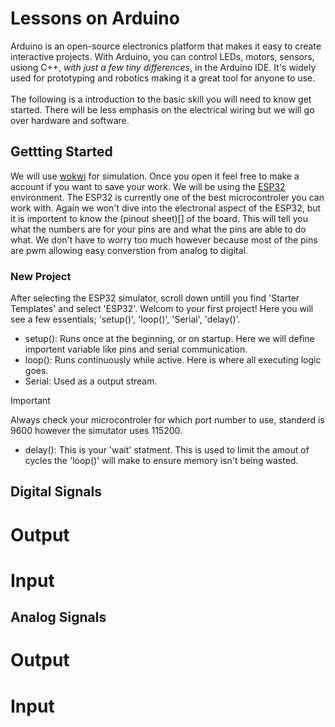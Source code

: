 # Lessons on Arduino
Arduino is an open-source electronics platform that makes it easy to create interactive projects. With Arduino, 
you can control LEDs, motors, sensors, usiong  C++, *with just a few tiny differences*, in the Arduino IDE. It's 
widely used for prototyping and robotics making it a great tool for anyone to use.
<br><br>
The following is a introduction to the basic skill you will need to know get started. There will be less emphasis 
on the electrical wiring but we will go over hardware and software.

## Gettting Started
We will use [wokwi](https://wokwi.com/) for simulation. Once you open it feel free to make a account if you 
want to save your work. We will be using the [ESP32](https://wokwi.com/esp32) environment. The ESP32 is currently 
one of the best microcontroler you can work with. Again we won't dive into the electronal aspect of the ESP32, but 
it is importent to know the (pinout sheet)[] of the board. This will tell you what the numbers are for your pins are 
and what the pins are able to do what. We don't have to worry too much however because most of the pins are pwm allowing 
easy converstion from analog to digital.

### New Project
After selecting the ESP32 simulator, scroll down untill you find 'Starter Templates' and select 'ESP32'. Welcom to your 
first project! Here you will see a few essentials; 'setup()', 'loop()', 'Serial', 'delay()'.
* setup(): Runs once at the beginning, or on startup. Here we will define importent variable like pins and serial communication.
* loop(): Runs continuously while active. Here is where all executing logic goes.
* Serial: Used as a output stream.
> [!IMPORTANT] 
> Always check your microcontroler for which port number to use, standerd is 9600 however the simutator uses 115200. 
* delay(): This is your 'wait' statment. This is used to limit the amout of cycles the 'loop()' will make to ensure memory isn't being wasted.

## Digital Signals
# Output

# Input


## Analog Signals
# Output

# Input
